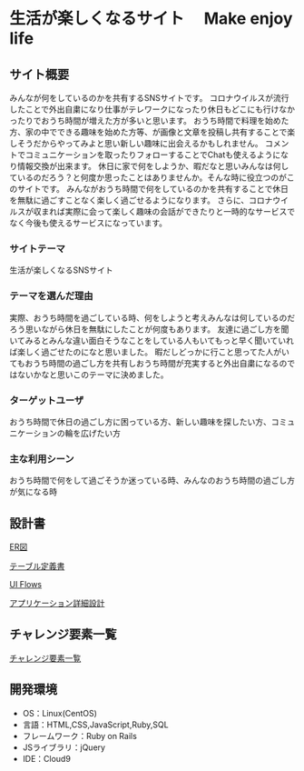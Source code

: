 # 生活が楽しくなるサイト　 Make enjoy life

## サイト概要
みんなが何をしているのかを共有するSNSサイトです。
コロナウイルスが流行したことで外出自粛になり仕事がテレワークになったり休日もどこにも行けなかったりでおうち時間が増えた方が多いと思います。
おうち時間で料理を始めた方、家の中でできる趣味を始めた方等、が画像と文章を投稿し共有することで楽しそうだからやってみよと思い新しい趣味に出会えるかもしれません。
コメントでコミュニケーションを取ったりフォローすることでChatも使えるようになり情報交換が出来ます。
休日に家で何をしようか、暇だなと思いみんなは何しているのだろう？と何度か思ったことはありませんか。そんな時に役立つのがこのサイトです。
みんながおうち時間で何をしているのかを共有することで休日を無駄に過ごすことなく楽しく過ごせるようになります。
さらに、コロナウイルスが収まれば実際に会って楽しく趣味の会話ができたりと一時的なサービスでなく今後も使えるサービスになっています。

### サイトテーマ
生活が楽しくなるSNSサイト

### テーマを選んだ理由
実際、おうち時間を過ごしている時、何をしようと考えみんなは何しているのだろう思いながら休日を無駄にしたことが何度もあります。
友達に過ごし方を聞いてみるとみんな違い面白そうなことをしている人もいてもっと早く聞いていれば楽しく過ごせたのになと思いました。
暇だしどっかに行こと思ってた人がいてもおうち時間の過ごし方を共有しおうち時間が充実すると外出自粛になるのではないかなと思いこのテーマに決めました。

### ターゲットユーザ
おうち時間で休日の過ごし方に困っている方、新しい趣味を探したい方、コミュニケーションの輪を広げたい方

### 主な利用シーン
おうち時間で何をして過ごそうか迷っている時、みんなのおうち時間の過ごし方が気になる時

## 設計書
[ER図](https://drive.google.com/file/d/14XOojT9Vm_qKSqEsU6SA1TBH345U6-Ba/view?usp=sharing)

[テーブル定義書](https://docs.google.com/spreadsheets/d/1EDqDY0Z2_aHTnyWxCoU79X_WC_8IezZKjU05AVYhtEM/edit?usp=sharing)

[UI Flows](https://drive.google.com/file/d/1GV7mmb30uK63oLGX5oQBvi8zVv1z1yT_/view?usp=sharing)

[アプリケーション詳細設計](https://docs.google.com/spreadsheets/d/1imQeG-q5rbzfUgBW77Rw2qEd_NX1S75SR4RXCeeM2Yw/edit?usp=sharing)

## チャレンジ要素一覧
[チャレンジ要素一覧](https://docs.google.com/spreadsheets/d/1vOyySVLaGgexNkjt5JIq4VbOgPdfO6lFW7JSWs3Rr3U/edit?usp=sharing)

## 開発環境
- OS：Linux(CentOS)
- 言語：HTML,CSS,JavaScript,Ruby,SQL
- フレームワーク：Ruby on Rails
- JSライブラリ：jQuery
- IDE：Cloud9
